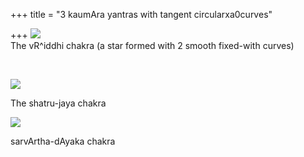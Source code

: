 +++
title = "3 kaumAra yantras with tangent circularxa0curves"

+++
[![](https://i1.wp.com/bp1.blogger.com/_hjuA1bE0hBw/R54jTVPQosI/AAAAAAAAAB8/4roD8EDG2aE/s320/kumAra_vRiddhi.png)](http://bp1.blogger.com/_hjuA1bE0hBw/R54jTVPQosI/AAAAAAAAAB8/4roD8EDG2aE/s1600-h/kumAra_vRiddhi.png)  
The vR^iddhi chakra (a star formed with 2 smooth fixed-with curves)

 

![](https://i0.wp.com/bp2.blogger.com/_hjuA1bE0hBw/R54jTlPQotI/AAAAAAAAACE/WP9O1tiFul4/s320/kumAra_jaya.png)

The shatru-jaya chakra

[](http://bp3.blogger.com/_hjuA1bE0hBw/R54jT1PQouI/AAAAAAAAACM/YjY5LyMaYGc/s1600-h/kumAra_sarvArtha.png)

[![](https://i1.wp.com/bp3.blogger.com/_hjuA1bE0hBw/R54jT1PQouI/AAAAAAAAACM/YjY5LyMaYGc/s320/kumAra_sarvArtha.png)](http://bp3.blogger.com/_hjuA1bE0hBw/R54jT1PQouI/AAAAAAAAACM/YjY5LyMaYGc/s1600-h/kumAra_sarvArtha.png)

sarvArtha-dAyaka chakra
